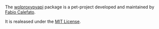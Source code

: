 The [wolproxypyapi](index.md) package is a pet-project developed and maintained by [Fabio Calefato](https://collab.di.uniba.it).

It is realeased under the [MIT License](https://opensource.org/licenses/MIT).
